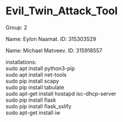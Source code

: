 # Evil_Twin_Attack_Tool

Group: 2

Name: Eylon Naamat.
ID: 315303529

Name: Michael Matveev.
ID: 315918557

installations:</br>
sudo apt install python3-pip </br>
sudo apt install net-tools </br>
sudo pip install scapy </br>
sudo pip install tabulate </br>
sudo apt-get install hostapd isc-dhcp-server </br>
sudo pip install flask </br>
sudo pip install flask_sslify </br>
sudo apt-get install iw </br>

